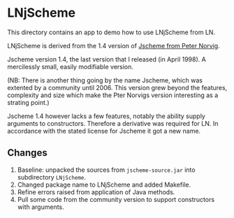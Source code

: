 # LNjScheme

This directory contains an app to demo how to use LNjScheme from LN.

LNjScheme is derived from the 1.4 version of
[Jscheme from Peter Norvig](http://norvig.com/jscheme.html).

Jscheme version 1.4, the last version that I released (in April
1998). A mercilessly small, easily modifiable version.

(NB: There is another thing going by the name Jscheme, which was
extented by a community until 2006.  This version grew beyond the
features, complexity and size which make the Pter Norvigs version
interesting as a strating point.)

Jscheme 1.4 however lacks a few features, notably the ability supply
arguments to constructors.  Therefore a derivative was required for
LN.  In accordance with the stated license for Jscheme it got a new
name.

## Changes

1. Baseline: unpacked the sources from `jscheme-source.jar` into
   subdirectory `LNjScheme`.
2. Changed package name to LNjScheme and added Makefile.
3. Refine errors raised from application of Java methods.
4. Pull some code from the community version to support constructors with arguments.
